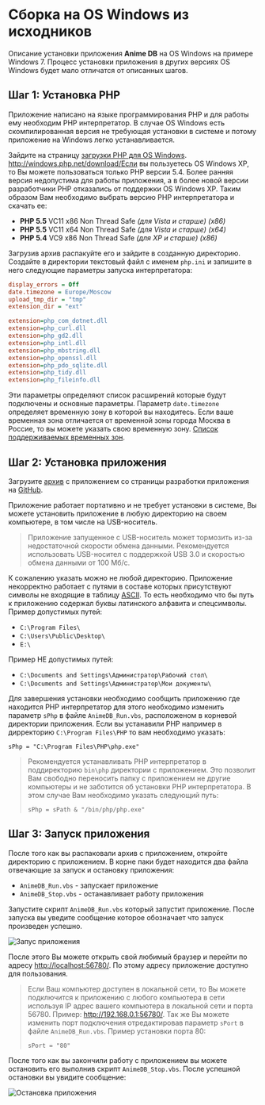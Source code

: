 # Сборка на OS Windows из исходников

Описание установки приложения **Anime DB** на OS Windows на примере Windows 7.
Процесс установки приложения в других версиях OS Windows будет мало отличатся от описанных шагов.

<a name="stap-1"></a>

## Шаг 1: Установка PHP

Приложение написано на языке программирования PHP и для работы ему необходим PHP интерпретатор. В случае OS Windows
есть скомпилированная версия не требующая установки в системе и потому приложение на Windows легко устанавливается.

Зайдите на страницу [загрузки PHP для OS Windows](http://windows.php.net/download/). http://windows.php.net/download/Если вы пользуетесь OS Windows XP,
то Вы можете пользоваться только PHP версии 5.4. Более ранняя версия недопустима для работы приложения, а в более новой
версии разработчики PHP отказались от поддержки OS Windows XP. Таким образом Вам необходимо выбрать версию PHP
интерпретатора и скачать ее:

- **PHP 5.5** VC11 x86 Non Thread Safe *(для Vista и старше) (x86)*
- **PHP 5.5** VC11 x64 Non Thread Safe *(для Vista и старше) (x64)*
- **PHP 5.4** VC9 x86 Non Thread Safe *(для XP и старше) (x86)*

Загрузив архив распакуйте его и зайдите в созданную директорию. Создайте в директории текстовый файл с именем
`php.ini` и запишите в него следующие параметры запуска интерпретатора:
```ini
display_errors = Off
date.timezone = Europe/Moscow
upload_tmp_dir = "tmp"
extension_dir = "ext"

extension=php_com_dotnet.dll
extension=php_curl.dll
extension=php_gd2.dll
extension=php_intl.dll
extension=php_mbstring.dll
extension=php_openssl.dll
extension=php_pdo_sqlite.dll
extension=php_tidy.dll
extension=php_fileinfo.dll
```

Эти параметры определяют список расширений которые будут подключены и основные параметры. Параметр `date.timezone`
определяет временную зону в которой вы находитесь. Если ваше временная зона отличается от временной зоны города Москва
в Россие, то вы можете указать свою временную зону. [Список поддерживаемых временных зон](http://www.php.net/manual/ru/timezones.php).

<a name="stap-2"></a>

## Шаг 2: Установка приложения

Загрузите [архив](https://github.com/anime-db/anime-db/archive/master.zip) с приложением со страницы разработки
приложения на [GitHub](https://github.com/anime-db/anime-db).

Приложение работает портативно и не требует установки в системе, Вы можете установить приложение в любую директорию на
своем компьютере, в том числе на USB-носитель.

> Приложение запущенное с USB-носитель может тормозить из-за недостаточной скорости обмена данными. Рекомендуется
использовать USB-носител с поддержкой USB 3.0 и скоростью обмена данными от 100 Мб/с.

К сожалению указать можно не любой директорию. Приложение некорректно работает с путями в составе которых
присутствуют символы не входящие в таблицу [ASCII](http://www.asciitable.com/ "Таблица ASCII символов"). То есть
необходимо что бы путь к приложению содержал буквы латинского алфавита и спецсимволы.
Пример допустимых путей:

- `C:\Program Files\`
- `C:\Users\Public\Desktop\`
- `E:\`

Пример НЕ допустимых путей:

- `C:\Documents and Settings\Администратор\Рабочий стол\`
- `C:\Documents and Settings\Администратор\Мои документы\`

Для завершения установки необходимо сообщить приложению где находится PHP интерпретатор для этого необходимо изменить
параметр `sPhp` в файле `AnimeDB_Run.vbs`, расположеном в корневой директории приложения. Если вы устанавили PHP
например в дирректорию `C:\Program Files\PHP` то вам необходимо указать:
```VBScript
sPhp = "C:\Program Files\PHP\php.exe"
```

> Рекомендуется устанавливать PHP интерпретатор в поддиректорию `bin\php` директории с приложением. Это позволит Вам
свободно переносить папку с приложением не другие компьютеры и не заботится об установки PHP интерпретатора. В этом
случае Вам необходимо указать следующий путь:
> ```VBScript
> sPhp = sPath & "/bin/php/php.exe"
> ```

<a name="stap-3"></a>

## Шаг 3: Запуск приложения

После того как вы распаковали архив с приложением, откройте директорию с приложением. В корне паки будет находится
два файла отвечающие за запуск и остановку приложения:

- `AnimeDB_Run.vbs` - запускает приложение
- `AnimeDB_Stop.vbs` - останавливает работу приложения

Запустите скрипт `AnimeDB_Run.vbs` который запустит приложение. После запуска вы уведите сообщение которое обозначает
что запуск произведен успешно.

![Запус приложения](https://raw.github.com/anime-db/anime-db-docs/master/images/en/install/run_app.jpg)

После этого Вы можете открыть свой любимый браузер и перейти по адресу <http://localhost:56780/>. По этому адресу
приложение доступно для пользования.

> Если Ваш компьютер доступен в локальной сети, то Вы можете подключится к приложению с любого компьютера в сети
используя IP адрес вашего компьютера в локальной сети и порта 56780. Пример: <http://192.168.0.1:56780/>. Так же Вы можете
изменить порт подключения отредактировав параметр `sPort` в файле `AnimeDB_Run.vbs`. Пример установки порта 80:
> ```VBScript
> sPort = "80"
> ```

После того как вы закончили работу с приложением вы можете остановить его выполнив скрипт `AnimeDB_Stop.vbs`. После
успешной остановки вы увидите сообщение:

![Остановка приложения](https://raw.github.com/anime-db/anime-db-docs/master/images/en/install/stop_app.jpg)